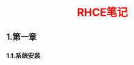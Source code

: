 <h1 align="center" style="color:red;"> RHCE笔记 </h1>
<h2 id="1">1.第一章</h2>
<h3 id="1.1">1.1.系统安装</h2>
